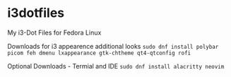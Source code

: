 # i3dotfiles
My i3-Dot Files for Fedora Linux

Downloads for i3 appearence additional looks
`sudo dnf install polybar picom feh dmenu lxappearance gtk-chtheme qt4-qtconfig rofi`

Optional Downloads - Termial and IDE 
`sudo dnf install alacritty neovim`
